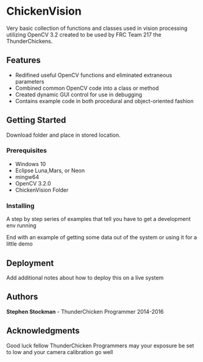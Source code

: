 # ChickenVision

Very basic collection of functions and classes used in vision processing utilizing OpenCV 3.2 created to be used by FRC Team 217 the ThunderChickens. 

## Features

* Redifined useful OpenCV functions and eliminated extraneous parameters
* Combined common OpenCV code into a class or method 
* Created dynamic GUI control for use in debugging 
* Contains example code in both procedural and object-oriented fashion

## Getting Started

Download folder and place in stored location.

### Prerequisites

* Windows 10
* Eclipse Luna,Mars, or Neon
* mingw64
* OpenCV 3.2.0
* ChickenVision Folder


### Installing

A step by step series of examples that tell you have to get a development env running

End with an example of getting some data out of the system or using it for a little demo

## Deployment

Add additional notes about how to deploy this on a live system

## Authors

**Stephen Stockman** - ThunderChicken Programmer 2014-2016

## Acknowledgments

Good luck fellow ThunderChicken Programmers may your exposure be set to low and your camera calibration go well
